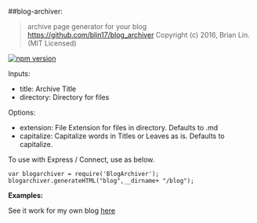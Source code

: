 ##blog-archiver:

> archive page generator for your blog 
> https://github.com/blin17/blog_archiver
> Copyright (c) 2016, Brian Lin. (MIT Licensed)

[![npm version](https://badge.fury.io/js/blog-archiver.svg)](https://badge.fury.io/js/blog-archiver)

Inputs:
- title: Archive Title
- directory: Directory for files

Options:
- extension: File Extension for files in directory. Defaults to .md
- capitalize: Capitalize words in Titles or Leaves as is. Defaults to capitalize.

To use with Express / Connect, use as below.

```
var blogarchiver = require('BlogArchiver');
blogarchiver.generateHTML("blog",__dirname+ "/blog");
```

**Examples:**

See it work for my own blog [here](brianlin.net/blog)